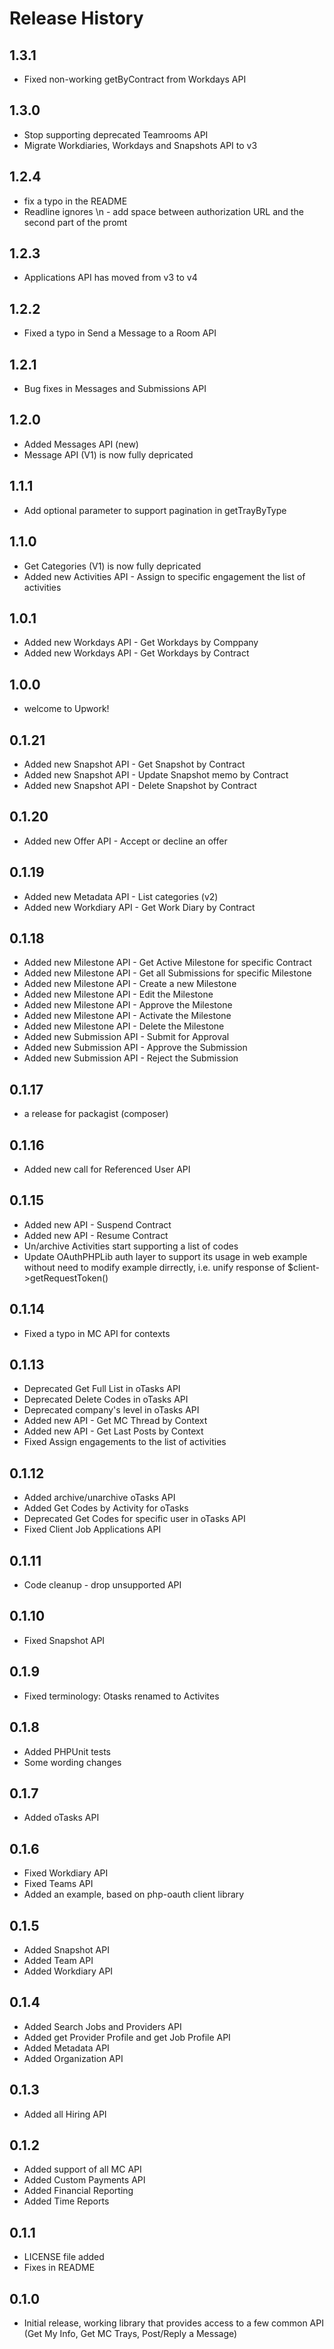 # Release History

## 1.3.1
* Fixed non-working getByContract from Workdays API

## 1.3.0
* Stop supporting deprecated Teamrooms API
* Migrate Workdiaries, Workdays and Snapshots API to v3

## 1.2.4
* fix a typo in the README
* Readline ignores \n - add space between authorization URL and the second part of the promt

## 1.2.3
* Applications API has moved from v3 to v4

## 1.2.2
* Fixed a typo in Send a Message to a Room API

## 1.2.1
* Bug fixes in Messages and Submissions API

## 1.2.0
* Added Messages API (new)
* Message API (V1) is now fully depricated

## 1.1.1
* Add optional parameter to support pagination in getTrayByType

## 1.1.0
* Get Categories (V1) is now fully depricated
* Added new Activities API - Assign to specific engagement the list of activities

## 1.0.1
* Added new Workdays API - Get Workdays by Comppany
* Added new Workdays API - Get Workdays by Contract

## 1.0.0
* welcome to Upwork!

## 0.1.21
* Added new Snapshot API - Get Snapshot by Contract
* Added new Snapshot API - Update Snapshot memo by Contract
* Added new Snapshot API - Delete Snapshot by Contract

## 0.1.20
* Added new Offer API - Accept or decline an offer

## 0.1.19
* Added new Metadata API - List categories (v2)
* Added new Workdiary API - Get Work Diary by Contract

## 0.1.18
* Added new Milestone API - Get Active Milestone for specific Contract
* Added new Milestone API - Get all Submissions for specific Milestone
* Added new Milestone API - Create a new Milestone
* Added new Milestone API - Edit the Milestone
* Added new Milestone API - Approve the Milestone
* Added new Milestone API - Activate the Milestone
* Added new Milestone API - Delete the Milestone
* Added new Submission API - Submit for Approval
* Added new Submission API - Approve the Submission
* Added new Submission API - Reject the Submission

## 0.1.17
* a release for packagist (composer)

## 0.1.16
* Added new call for Referenced User API

## 0.1.15
* Added new API - Suspend Contract
* Added new API - Resume Contract
* Un/archive Activities start supporting a list of codes
* Update OAuthPHPLib auth layer to support its usage in web example
without need to modify example dirrectly, i.e. unify response
of $client->getRequestToken()

## 0.1.14
* Fixed a typo in MC API for contexts

## 0.1.13
* Deprecated Get Full List in oTasks API
* Deprecated Delete Codes in oTasks API
* Deprecated company's level in oTasks API
* Added new API - Get MC Thread by Context
* Added new API - Get Last Posts by Context
* Fixed Assign engagements to the list of activities

## 0.1.12
* Added archive/unarchive oTasks API
* Added Get Codes by Activity for oTasks
* Deprecated Get Codes for specific user in oTasks API
* Fixed Client Job Applications API

## 0.1.11
* Code cleanup - drop unsupported API

## 0.1.10
* Fixed Snapshot API

## 0.1.9
* Fixed terminology: Otasks renamed to Activites

## 0.1.8
* Added PHPUnit tests
* Some wording changes

## 0.1.7
* Added oTasks API

## 0.1.6
* Fixed Workdiary API
* Fixed Teams API
* Added an example, based on php-oauth client library

## 0.1.5
* Added Snapshot API
* Added Team API
* Added Workdiary API

## 0.1.4
* Added Search Jobs and Providers API
* Added get Provider Profile and get Job Profile API
* Added Metadata API
* Added Organization API

## 0.1.3
* Added all Hiring API

## 0.1.2
* Added support of all MC API
* Added Custom Payments API
* Added Financial Reporting
* Added Time Reports

## 0.1.1
* LICENSE file added
* Fixes in README

## 0.1.0
* Initial release, working library that provides access to
a few common API (Get My Info, Get MC Trays, Post/Reply a Message)
